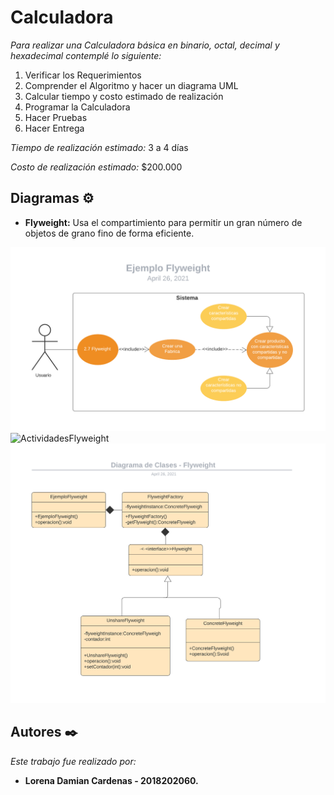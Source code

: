 # Calculadora

_Para realizar una Calculadora básica en binario, octal, decimal y hexadecimal contemplé lo siguiente:_

1. Verificar los Requerimientos
2. Comprender el Algoritmo y hacer un diagrama UML
3. Calcular tiempo y costo estimado de realización
4. Programar la Calculadora
5. Hacer Pruebas
6. Hacer Entrega

_Tiempo de realización estimado:_
3 a 4 días 

_Costo de realización estimado:_
$200.000 

## Diagramas ⚙️

- **Flyweight:** Usa el compartimiento para permitir un gran número de objetos de grano fino de forma eficiente.

![CasosdeusoFlyweight](https://github.com/lorenadamc/AnalisisPatrones/blob/c34bc14ddfaecbf9807aea7fd433488e3750c3e3/imagenes/Ejemplo%20Flyweight.png)
![ActividadesFlyweight](https://github.com/lorenadamc/AnalisisPatrones/blob/c34bc14ddfaecbf9807aea7fd433488e3750c3e3/imagenes/Diagrama%20de%20Actividades%20-%20Patr%C3%B3n%20Flyweight.png)
![ClasesFlyweight](https://github.com/lorenadamc/AnalisisPatrones/blob/c34bc14ddfaecbf9807aea7fd433488e3750c3e3/imagenes/Diagrama%20de%20Clases%20-%20Flyweight.png)

## Autores ✒️

_Este trabajo fue realizado por:_

* **Lorena Damian Cardenas - 2018202060.** 

